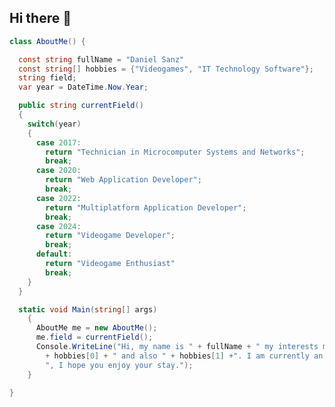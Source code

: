 ## Hi there 👋

<!--
**SirLeBug/SirLeBug** is a ✨ _special_ ✨ repository because its `README.md` (this file) appears on your GitHub profile.

Here are some ideas to get you started:

- 🔭 I’m currently working on ...
- 🌱 I’m currently learning ...
- 👯 I’m looking to collaborate on ...
- 🤔 I’m looking for help with ...
- 💬 Ask me about ...
- 📫 How to reach me: ...
- 😄 Pronouns: ...
- ⚡ Fun fact: ...
-->

```C#
class AboutMe() {

  const string fullName = "Daniel Sanz"
  const string[] hobbies = {"Videogames", "IT Technology Software"};
  string field;
  var year = DateTime.Now.Year;

  public string currentField()
  {
    switch(year) 
    {
      case 2017:
        return "Technician in Microcomputer Systems and Networks";
        break;
      case 2020:
        return "Web Application Developer";
        break;
      case 2022:
        return "Multiplatform Application Developer";
        break;
      case 2024:
        return "Videogame Developer";
        break;
      default:
        return "Videogame Enthusiast"
        break;
    }
  }

  static void Main(string[] args)
    {
      AboutMe me = new AboutMe();
      me.field = currentField();
      Console.WriteLine("Hi, my name is " + fullName + " my interests mostly consist of "
        + hobbies[0] + " and also " + hobbies[1] +". I am currently an emerging " + field +
        ", I hope you enjoy your stay.");
    }

}
```
